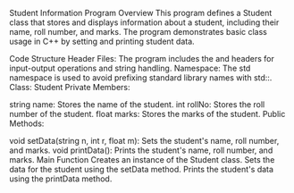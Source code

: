Student Information Program
Overview
This program defines a Student class that stores and displays information about a student, including their name, roll number, and marks. The program demonstrates basic class usage in C++ by setting and printing student data.

Code Structure
Header Files: The program includes the <iostream> and <string> headers for input-output operations and string handling.
Namespace: The std namespace is used to avoid prefixing standard library names with std::.
Class: Student
Private Members:

string name: Stores the name of the student.
int rollNo: Stores the roll number of the student.
float marks: Stores the marks of the student.
Public Methods:

void setData(string n, int r, float m): Sets the student's name, roll number, and marks.
void printData(): Prints the student's name, roll number, and marks.
Main Function
Creates an instance of the Student class.
Sets the data for the student using the setData method.
Prints the student's data using the printData method.
